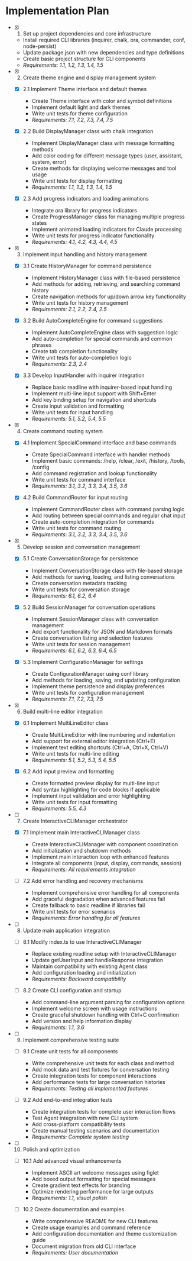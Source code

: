 # Implementation Plan

- [x] 1. Set up project dependencies and core infrastructure





  - Install required CLI libraries (inquirer, chalk, ora, commander, conf, node-persist)
  - Update package.json with new dependencies and type definitions
  - Create basic project structure for CLI components
  - _Requirements: 1.1, 1.2, 1.3, 1.4, 1.5_

- [x] 2. Create theme engine and display management system




  - [x] 2.1 Implement Theme interface and default themes





    - Create Theme interface with color and symbol definitions
    - Implement default light and dark themes
    - Write unit tests for theme configuration
    - _Requirements: 7.1, 7.2, 7.3, 7.4, 7.5_

  - [x] 2.2 Build DisplayManager class with chalk integration






    - Implement DisplayManager class with message formatting methods
    - Add color coding for different message types (user, assistant, system, error)
    - Create methods for displaying welcome messages and tool usage
    - Write unit tests for display formatting
    - _Requirements: 1.1, 1.2, 1.3, 1.4, 1.5_

  - [x] 2.3 Add progress indicators and loading animations





    - Integrate ora library for progress indicators
    - Create ProgressManager class for managing multiple progress states
    - Implement animated loading indicators for Claude processing
    - Write unit tests for progress indicator functionality
    - _Requirements: 4.1, 4.2, 4.3, 4.4, 4.5_

- [x] 3. Implement input handling and history management







  - [x] 3.1 Create HistoryManager for command persistence


    - Implement HistoryManager class with file-based persistence
    - Add methods for adding, retrieving, and searching command history
    - Create navigation methods for up/down arrow key functionality
    - Write unit tests for history management
    - _Requirements: 2.1, 2.2, 2.4, 2.5_

  - [x] 3.2 Build AutoCompleteEngine for command suggestions


    - Implement AutoCompleteEngine class with suggestion logic
    - Add auto-completion for special commands and common phrases
    - Create tab completion functionality
    - Write unit tests for auto-completion logic
    - _Requirements: 2.3, 2.4_



  - [x] 3.3 Develop InputHandler with inquirer integration





    - Replace basic readline with inquirer-based input handling
    - Implement multi-line input support with Shift+Enter
    - Add key binding setup for navigation and shortcuts
    - Create input validation and formatting
    - Write unit tests for input handling
    - _Requirements: 5.1, 5.2, 5.4, 5.5_

- [x] 4. Create command routing system





  - [x] 4.1 Implement SpecialCommand interface and base commands





    - Create SpecialCommand interface with handler methods
    - Implement basic commands: /help, /clear, /exit, /history, /tools, /config
    - Add command registration and lookup functionality
    - Write unit tests for command interface
    - _Requirements: 3.1, 3.2, 3.3, 3.4, 3.5, 3.6_

  - [x] 4.2 Build CommandRouter for input routing





    - Implement CommandRouter class with command parsing logic
    - Add routing between special commands and regular chat input
    - Create auto-completion integration for commands
    - Write unit tests for command routing
    - _Requirements: 3.1, 3.2, 3.3, 3.4, 3.5, 3.6_

- [x] 5. Develop session and conversation management






  - [x] 5.1 Create ConversationStorage for persistence





    - Implement ConversationStorage class with file-based storage
    - Add methods for saving, loading, and listing conversations
    - Create conversation metadata tracking
    - Write unit tests for conversation storage
    - _Requirements: 6.1, 6.2, 6.4_

  - [x] 5.2 Build SessionManager for conversation operations





    - Implement SessionManager class with conversation management
    - Add export functionality for JSON and Markdown formats
    - Create conversation listing and selection features
    - Write unit tests for session management
    - _Requirements: 6.1, 6.2, 6.3, 6.4, 6.5_

  - [x] 5.3 Implement ConfigurationManager for settings





    - Create ConfigurationManager using conf library
    - Add methods for loading, saving, and updating configuration
    - Implement theme persistence and display preferences
    - Write unit tests for configuration management
    - _Requirements: 7.1, 7.2, 7.3, 7.5_

- [x] 6. Build multi-line editor integration





  - [x] 6.1 Implement MultiLineEditor class






    - Create MultiLineEditor with line numbering and indentation
    - Add support for external editor integration (Ctrl+E)
    - Implement text editing shortcuts (Ctrl+A, Ctrl+X, Ctrl+V)
    - Write unit tests for multi-line editing
    - _Requirements: 5.1, 5.2, 5.3, 5.4, 5.5_

  - [x] 6.2 Add input preview and formatting





    - Create formatted preview display for multi-line input
    - Add syntax highlighting for code blocks if applicable
    - Implement input validation and error highlighting
    - Write unit tests for input formatting
    - _Requirements: 5.5, 4.3_

- [ ] 7. Create InteractiveCLIManager orchestrator
  - [x] 7.1 Implement main InteractiveCLIManager class





    - Create InteractiveCLIManager with component coordination
    - Add initialization and shutdown methods
    - Implement main interaction loop with enhanced features
    - Integrate all components (input, display, commands, session)
    - _Requirements: All requirements integration_

  - [ ] 7.2 Add error handling and recovery mechanisms
    - Implement comprehensive error handling for all components
    - Add graceful degradation when advanced features fail
    - Create fallback to basic readline if libraries fail
    - Write unit tests for error scenarios
    - _Requirements: Error handling for all features_

- [ ] 8. Update main application integration
  - [ ] 8.1 Modify index.ts to use InteractiveCLIManager
    - Replace existing readline setup with InteractiveCLIManager
    - Update getUserInput and handleResponse integration
    - Maintain compatibility with existing Agent class
    - Add configuration loading and initialization
    - _Requirements: Backward compatibility_

  - [ ] 8.2 Create CLI configuration and startup
    - Add command-line argument parsing for configuration options
    - Implement welcome screen with usage instructions
    - Create graceful shutdown handling with Ctrl+C confirmation
    - Add version and help information display
    - _Requirements: 1.1, 3.6_

- [ ] 9. Implement comprehensive testing suite
  - [ ] 9.1 Create unit tests for all components
    - Write comprehensive unit tests for each class and method
    - Add mock data and test fixtures for conversation testing
    - Create integration tests for component interactions
    - Add performance tests for large conversation histories
    - _Requirements: Testing all implemented features_

  - [ ] 9.2 Add end-to-end integration tests
    - Create integration tests for complete user interaction flows
    - Test Agent integration with new CLI system
    - Add cross-platform compatibility tests
    - Create manual testing scenarios and documentation
    - _Requirements: Complete system testing_

- [ ] 10. Polish and optimization
  - [ ] 10.1 Add advanced visual enhancements
    - Implement ASCII art welcome messages using figlet
    - Add boxed output formatting for special messages
    - Create gradient text effects for branding
    - Optimize rendering performance for large outputs
    - _Requirements: 1.1, visual polish_

  - [ ] 10.2 Create documentation and examples
    - Write comprehensive README for new CLI features
    - Create usage examples and command reference
    - Add configuration documentation and theme customization guide
    - Document migration from old CLI interface
    - _Requirements: User documentation_